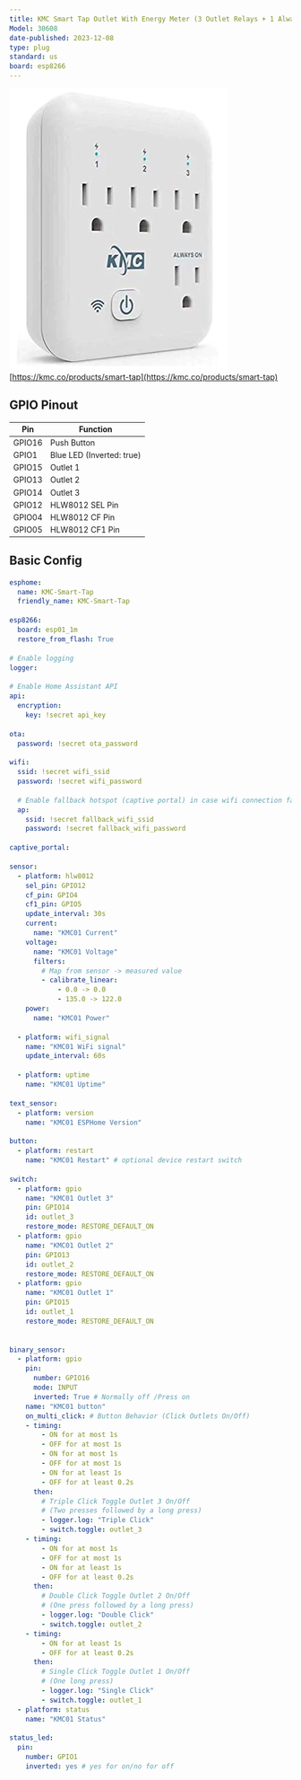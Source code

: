 ```yaml
---
title: KMC Smart Tap Outlet With Energy Meter (3 Outlet Relays + 1 Always On Outlet)
Model: 30608
date-published: 2023-12-08
type: plug
standard: us
board: esp8266
---
```

  ![alt text](KMC-Smart-Tap.jpg "Product Image")
[https://kmc.co/products/smart-tap](https://kmc.co/products/smart-tap)

## GPIO Pinout

| Pin    | Function                   |
|--------|----------------------------|
| GPIO16 | Push Button                |
| GPIO1  | Blue LED (Inverted: true)  |
| GPIO15 | Outlet 1                   |
| GPIO13 | Outlet 2                   |
| GPIO14 | Outlet 3                   |
| GPIO12 | HLW8012 SEL Pin            |
| GPIO04 | HLW8012 CF Pin             |
| GPIO05 | HLW8012 CF1 Pin            |

## Basic Config

```yaml
esphome:
  name: KMC-Smart-Tap
  friendly_name: KMC-Smart-Tap

esp8266:
  board: esp01_1m
  restore_from_flash: True

# Enable logging
logger:

# Enable Home Assistant API
api:
  encryption:
    key: !secret api_key

ota:
  password: !secret ota_password

wifi:
  ssid: !secret wifi_ssid
  password: !secret wifi_password

  # Enable fallback hotspot (captive portal) in case wifi connection fails
  ap:
    ssid: !secret fallback_wifi_ssid
    password: !secret fallback_wifi_password

captive_portal:

sensor:
  - platform: hlw8012
    sel_pin: GPIO12
    cf_pin: GPIO4
    cf1_pin: GPIO5
    update_interval: 30s
    current:
      name: "KMC01 Current"
    voltage:
      name: "KMC01 Voltage"
      filters:
        # Map from sensor -> measured value
        - calibrate_linear:
            - 0.0 -> 0.0
            - 135.0 -> 122.0
    power:
      name: "KMC01 Power"

  - platform: wifi_signal
    name: "KMC01 WiFi signal"
    update_interval: 60s

  - platform: uptime
    name: "KMC01 Uptime"

text_sensor:
  - platform: version
    name: "KMC01 ESPHome Version"

button:
  - platform: restart
    name: "KMC01 Restart" # optional device restart switch

switch:
  - platform: gpio
    name: "KMC01 Outlet 3"
    pin: GPIO14
    id: outlet_3
    restore_mode: RESTORE_DEFAULT_ON
  - platform: gpio
    name: "KMC01 Outlet 2"
    pin: GPIO13
    id: outlet_2
    restore_mode: RESTORE_DEFAULT_ON
  - platform: gpio
    name: "KMC01 Outlet 1"
    pin: GPIO15
    id: outlet_1
    restore_mode: RESTORE_DEFAULT_ON


binary_sensor:
  - platform: gpio
    pin:
      number: GPIO16
      mode: INPUT
      inverted: True # Normally off /Press on
    name: "KMC01 button"
    on_multi_click: # Button Behavior (Click Outlets On/Off)
    - timing:
        - ON for at most 1s
        - OFF for at most 1s
        - ON for at most 1s
        - OFF for at most 1s
        - ON for at least 1s
        - OFF for at least 0.2s
      then:
        # Triple Click Toggle Outlet 3 On/Off
        # (Two presses followed by a long press)
        - logger.log: "Triple Click"
        - switch.toggle: outlet_3
    - timing:
        - ON for at most 1s
        - OFF for at most 1s
        - ON for at least 1s
        - OFF for at least 0.2s
      then:
        # Double Click Toggle Outlet 2 On/Off
        # (One press followed by a long press)
        - logger.log: "Double Click"
        - switch.toggle: outlet_2
    - timing:
        - ON for at least 1s
        - OFF for at least 0.2s
      then:
        # Single Click Toggle Outlet 1 On/Off
        # (One long press)
        - logger.log: "Single Click"
        - switch.toggle: outlet_1
  - platform: status
    name: "KMC01 Status"

status_led:
  pin:
    number: GPIO1
    inverted: yes # yes for on/no for off
```
